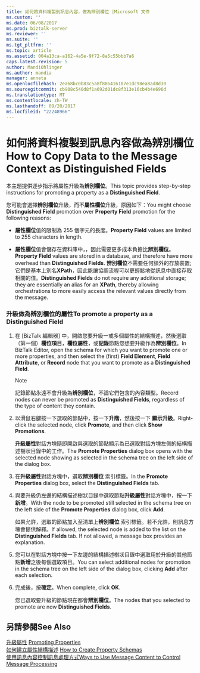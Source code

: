 ```yaml
---
title: 如何將資料複製到訊息內容，做為辨別欄位 |Microsoft 文件
ms.custom: ''
ms.date: 06/08/2017
ms.prod: biztalk-server
ms.reviewer: ''
ms.suite: ''
ms.tgt_pltfrm: ''
ms.topic: article
ms.assetid: 004a13ca-a162-4a5e-9f72-8a5c55bbb7a6
caps.latest.revision: 5
author: MandiOhlinger
ms.author: mandia
manager: anneta
ms.openlocfilehash: 2ea68bc0b83c5a8f886416107e1dc98ea8ad8d30
ms.sourcegitcommit: cb908c540d8f1a692d01dc8f313e16cb4b4e696d
ms.translationtype: MT
ms.contentlocale: zh-TW
ms.lasthandoff: 09/20/2017
ms.locfileid: "22248966"
---
```

# <a name="how-to-copy-data-to-the-message-context-as-distinguished-fields"></a><span data-ttu-id="f5bb0-102">如何將資料複製到訊息內容做為辨別欄位</span><span class="sxs-lookup"><span data-stu-id="f5bb0-102">How to Copy Data to the Message Context as Distinguished Fields</span></span>
<span data-ttu-id="f5bb0-103">本主題提供逐步指示將屬性升級為**辨別欄位**。</span><span class="sxs-lookup"><span data-stu-id="f5bb0-103">This topic provides step-by-step instructions for promoting a property as a **Distinguished Field**.</span></span>  
  
 <span data-ttu-id="f5bb0-104">您可能會選擇**辨別欄位**升級，而不**屬性欄位**升級，原因如下：</span><span class="sxs-lookup"><span data-stu-id="f5bb0-104">You might choose **Distinguished Field** promotion over **Property Field** promotion for the following reasons:</span></span>  
  
-   <span data-ttu-id="f5bb0-105">**屬性欄位**值的限制為 255 個字元的長度。</span><span class="sxs-lookup"><span data-stu-id="f5bb0-105">**Property Field** values are limited to 255 characters in length.</span></span>  
  
-   <span data-ttu-id="f5bb0-106">**屬性欄位**值會儲存在資料庫中，，因此需要更多成本負擔比**辨別欄位**。</span><span class="sxs-lookup"><span data-stu-id="f5bb0-106">**Property Field** values are stored in a database, and therefore have more overhead than **Distinguished Fields**.</span></span> <span data-ttu-id="f5bb0-107">**辨別欄位**不需要任何額外的存放裝置; 它們是基本上別名**XPath**，因此能讓協調流程可以更輕鬆地從訊息中直接存取相關的值。</span><span class="sxs-lookup"><span data-stu-id="f5bb0-107">**Distinguished Fields** do not require any additional storage; they are essentially an alias for an **XPath**, thereby allowing orchestrations to more easily access the relevant values directly from the message.</span></span>  
  
### <a name="to-promote-a-property-as-a-distinguished-field"></a><span data-ttu-id="f5bb0-108">升級做為辨別欄位的屬性</span><span class="sxs-lookup"><span data-stu-id="f5bb0-108">To promote a property as a Distinguished Field</span></span>  
  
1.  <span data-ttu-id="f5bb0-109">在 [BizTalk 編輯器] 中，開啟您要升級一或多個屬性的結構描述，然後選取 （第一個）**欄位項目**，**欄位屬性**，或**記錄**節點您想要升級作為**辨別欄位**。</span><span class="sxs-lookup"><span data-stu-id="f5bb0-109">In BizTalk Editor, open the schema for which you want to promote one or more properties, and then select the (first) **Field Element**, **Field Attribute**, or **Record** node that you want to promote as a **Distinguished Field**.</span></span>  
  
    > [!NOTE]
    >  <span data-ttu-id="f5bb0-110">記錄節點永遠不會升級為**辨別欄位**，不論它們包含的內容類型。</span><span class="sxs-lookup"><span data-stu-id="f5bb0-110">Record nodes can never be promoted as **Distinguished Fields**, regardless of the type of content they contain.</span></span>  
  
2.  <span data-ttu-id="f5bb0-111">以滑鼠右鍵按一下選取的節點中，按一下**升階**，然後按一下 **顯示升級**。</span><span class="sxs-lookup"><span data-stu-id="f5bb0-111">Right-click the selected node, click **Promote**, and then click **Show Promotions**.</span></span>  
  
     <span data-ttu-id="f5bb0-112">**升級屬性**對話方塊隨即開啟與選取的節點顯示為已選取對話方塊左側的結構描述樹狀目錄中的工作。</span><span class="sxs-lookup"><span data-stu-id="f5bb0-112">The **Promote Properties** dialog box opens with the selected node showing as selected in the schema tree on the left side of the dialog box.</span></span>  
  
3.  <span data-ttu-id="f5bb0-113">在**升級屬性**對話方塊中，選取**辨別欄位** 索引標籤。</span><span class="sxs-lookup"><span data-stu-id="f5bb0-113">In the **Promote Properties** dialog box, select the **Distinguished Fields** tab.</span></span>  
  
4.  <span data-ttu-id="f5bb0-114">與要升級仍左邊的結構描述樹狀目錄中選取節點**升級屬性**對話方塊中，按一下 **新增**。</span><span class="sxs-lookup"><span data-stu-id="f5bb0-114">With the node to be promoted still selected in the schema tree on the left side of the **Promote Properties** dialog box, click **Add**.</span></span>  
  
     <span data-ttu-id="f5bb0-115">如果允許，選取的節點加入至清單上**辨別欄位** 索引標籤。若不允許，則訊息方塊會提供解釋。</span><span class="sxs-lookup"><span data-stu-id="f5bb0-115">If allowed, the selected node is added to the list on the **Distinguished Fields** tab. If not allowed, a message box provides an explanation.</span></span>  
  
5.  <span data-ttu-id="f5bb0-116">您可以在對話方塊中按一下左邊的結構描述樹狀目錄中選取用於升級的其他節點**新增**之後每個選取項目。</span><span class="sxs-lookup"><span data-stu-id="f5bb0-116">You can select additional nodes for promotion in the schema tree on the left side of the dialog box, clicking **Add** after each selection.</span></span>  
  
6.  <span data-ttu-id="f5bb0-117">完成後，按**確定**。</span><span class="sxs-lookup"><span data-stu-id="f5bb0-117">When complete, click **OK**.</span></span>  
  
     <span data-ttu-id="f5bb0-118">您已選取要升級的節點現在都會**辨別欄位**。</span><span class="sxs-lookup"><span data-stu-id="f5bb0-118">The nodes that you selected to promote are now **Distinguished Fields**.</span></span>  
  
## <a name="see-also"></a><span data-ttu-id="f5bb0-119">另請參閱</span><span class="sxs-lookup"><span data-stu-id="f5bb0-119">See Also</span></span>  
 <span data-ttu-id="f5bb0-120">[升級屬性](../core/promoting-properties.md) </span><span class="sxs-lookup"><span data-stu-id="f5bb0-120">[Promoting Properties](../core/promoting-properties.md) </span></span>  
 <span data-ttu-id="f5bb0-121">[如何建立屬性結構描述](../core/how-to-create-property-schemas.md) </span><span class="sxs-lookup"><span data-stu-id="f5bb0-121">[How to Create Property Schemas](../core/how-to-create-property-schemas.md) </span></span>  
 [<span data-ttu-id="f5bb0-122">使用訊息內容控制訊息處理方式</span><span class="sxs-lookup"><span data-stu-id="f5bb0-122">Ways to Use Message Content to Control Message Processing</span></span>](../core/ways-to-use-message-content-to-control-message-processing.md)